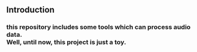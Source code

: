 ## Introduction
### this repository includes some tools which can process audio data.<br>Well, until now, this project is just a toy.
